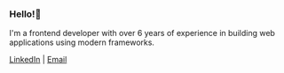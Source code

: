 ### Hello!👋
I'm a frontend developer with over 6 years of experience in building web applications using modern frameworks.</h2>

[LinkedIn](https://www.linkedin.com/in/damian-grabowski97/) | [Email](mailto:hello@damian-grabowski.com)
